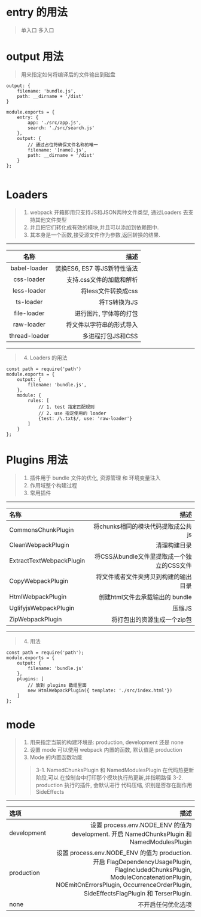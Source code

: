 # entry 的用法
> 单入口
> 多入口

# output 用法
> 用来指定如何将编译后的文件输出到磁盘
```
output: {
    filename: 'bundle.js',
    path: __dirname + '/dist'
}

module.exports = {
    entry: {
        app: './src/app.js',
        search: './src/search.js'
    },
    output: {
        // 通过占位符确保文件名称的唯一
        filename: '[name].js',
        path: __dirname + '/dist'
    }
};


```

# Loaders
> 1. webpack 开箱即用只支持JS和JSON两种文件类型, 通过Loaders 去支持其他文件类型
> 2. 并且把它们转化成有效的模块,并且可以添加到依赖图中.
> 3. 其本身是一个函数,接受源文件作为参数,返回转换的结果.    
-------------------------------
| 名称 | 描述 |
|:---:|-----:|
|babel-loader | 装换ES6, ES7 等JS新特性语法 |
|css-loader   | 支持.css文件的加载和解析 |
|less-loader  | 将less文件转换成css |
|ts-loader    | 将TS转换为JS      |
|file-loader  | 进行图片, 字体等的打包 |
|raw-loader   | 将文件以字符串的形式导入 |
|thread-loader| 多进程打包JS和CSS |

---------------------------------
> 4. Loaders 的用法  
```
const path = require('path')
module.exports = {
    output: {
        filename: 'bundle.js',
    },
    module: {
        rules: [
            // 1. test 指定匹配规则
            // 2. use 指定使用的 loader
            {test: /\.txt$/, use: 'raw-loader'}
        ]
    }
};
```

# Plugins 用法
> 1. 插件用于 bundle 文件的优化, 资源管理 和 环境变量注入
> 2. 作用域整个构建过程
> 3. 常用插件
---------------------------
| 名称 | 描述 |
|:---- |-----:|
| CommonsChunkPlugin | 将chunks相同的模块代码提取成公共js |
| CleanWebpackPlugin | 清理构建目录 |
| ExtractTextWebpackPlugin | 将CSS从bundle文件里提取成一个独立的CSS文件 |
| CopyWebpackPlugin | 将文件或者文件夹拷贝到构建的输出目录 |
| HtmlWebpackPlugin | 创建html文件去承载输出的 bundle |
| UglifyjsWebpackPlugin | 压缩JS |
| ZipWebpackPlugin | 将打包出的资源生成一个zip包 |

----------------------------
> 4. 用法  
```
const path = require('path');
module.exports = {
    output: {
        filename: 'bundle.js'
    },
    plugins: [
        // 放到 plugins 数组里面
        new HtmlWebpackPlugin({ template: './src/index.html'})
    ]
};
```

# mode
> 1. 用来指定当前的构建环境是: production, development 还是 none  
> 2. 设置 mode 可以使用 webpack 内置的函数, 默认值是 production  
> 3. Mode 的内置函数功能  
>> 3-1. NamedChunksPlugin 和 NamedModulesPlugin 在代码热更新阶段,可以
>> 在控制台中打印那个模块执行热更新,并指明路径
>> 3-2. production 执行的插件, 会默认进行 代码压缩, 识别是否存在副作用SideEffects
-----------------------------------
| 选项 | 描述 |
|:----| ----:|
| development | 设置 process.env.NODE_ENV 的值为 development. 开启 NamedChunksPlugin 和 NamedModulesPlugin |
| production  | 设置 process.env.NODE_ENV 的值为 production. 开启 FlagDependencyUsagePlugin, FlagIncludedChunksPlugin, ModuleConcatenationPlugin, NOEmitOnErrorsPlugin, OccurrenceOrderPlugin, SideEffectsFlagPlugin 和 TerserPlugin. |
| none | 不开启任何优化选项 |